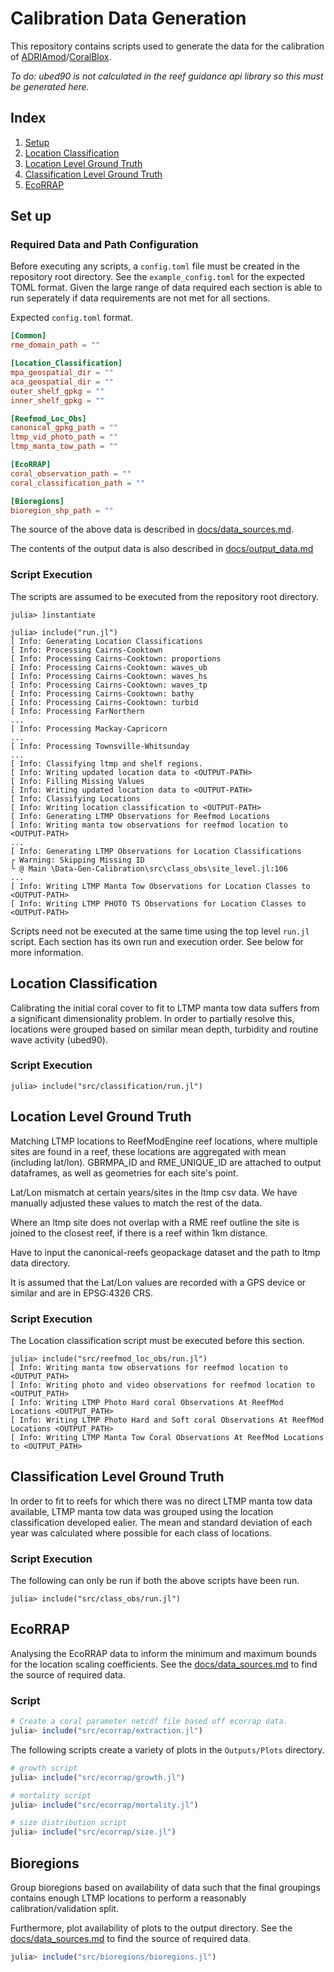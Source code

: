# Calibration Data Generation

This repository contains scripts used to generate the data for the calibration of
[ADRIAmod](https://github.com/open-AIMS/ADRIA.jl)/[CoralBlox](https://github.com/open-AIMS/CoralBlox.jl).

*To do: ubed90 is not calculated in the reef guidance api library so this must be
generated here.*

## Index

1. [Setup](#set-up)
2. [Location Classification](#location-classification)
3. [Location Level Ground Truth](#location-level-ground-truth)
4. [Classification Level Ground Truth](#classification-level-ground-truth)
4. [EcoRRAP](#EcoRRAP)

## Set up

### Required Data and Path Configuration

Before executing any scripts, a `config.toml` file must be created in the repository root
directory. See the `example_config.toml` for the expected TOML format. Given the large range
of data required each section is able to run seperately if data requirements are not met for
all sections.

Expected `config.toml` format.

```toml
[Common]
rme_domain_path = ""

[Location_Classification]
mpa_geospatial_dir = ""
aca_geospatial_dir = ""
outer_shelf_gpkg = ""
inner_shelf_gpkg = ""

[Reefmod_Loc_Obs]
canonical_gpkg_path = ""
ltmp_vid_photo_path = ""
ltmp_manta_tow_path = ""

[EcoRRAP]
coral_observation_path = ""
coral_classification_path = ""

[Bioregions]
bioregion_shp_path = ""
```

The source of the above data is described in [docs/data_sources.md](https://github.com/DanTanAtAims/Data-Gen-Calibration/blob/main/docs/data_sources.md).

The contents of the output data is also described in [docs/output_data.md](https://github.com/DanTanAtAims/Data-Gen-Calibration/blob/main/docs/output_data.md)

### Script Execution

The scripts are assumed to be executed from the repository root directory.

```julia-repl
julia> ]instantiate

julia> include("run.jl")
[ Info: Generating Location Classifications
[ Info: Processing Cairns-Cooktown
[ Info: Processing Cairns-Cooktown: proportions
[ Info: Processing Cairns-Cooktown: waves_ub
[ Info: Processing Cairns-Cooktown: waves_hs
[ Info: Processing Cairns-Cooktown: waves_tp
[ Info: Processing Cairns-Cooktown: bathy
[ Info: Processing Cairns-Cooktown: turbid
[ Info: Processing FarNorthern
...
[ Info: Processing Mackay-Capricorn
...
[ Info: Processing Townsville-Whitsunday
...
[ Info: Classifying ltmp and shelf regions.
[ Info: Writing updated location data to <OUTPUT-PATH>
[ Info: Filling Missing Values
[ Info: Writing updated location data to <OUTPUT-PATH>
[ Info: Classifying Locations
[ Info: Writing location classification to <OUTPUT-PATH>
[ Info: Generating LTMP Observations for Reefmod Locations
[ Info: Writing manta tow observations for reefmod location to <OUTPUT-PATH>
...
[ Info: Generating LTMP Observations for Location Classifications
┌ Warning: Skipping Missing ID
└ @ Main \Data-Gen-Calibration\src\class_obs\site_level.jl:106
...
[ Info: Writing LTMP Manta Tow Observations for Location Classes to <OUTPUT-PATH>
[ Info: Writing LTMP PHOTO TS Observations for Location Classes to <OUTPUT-PATH>
```

Scripts need not be executed at the same time using the top level `run.jl` script. Each
section has its own run and execution order. See below for more information.

## Location Classification

Calibrating the initial coral cover to fit to LTMP manta tow data suffers from a significant
dimensionality problem. In order to partially resolve this, locations were grouped based on
similar mean depth, turbidity and routine wave activity (ubed90).

### Script Execution

```julia-repl
julia> include("src/classification/run.jl")
```

## Location Level Ground Truth

[comment]: <> (The following was written by Ben Grier)

Matching LTMP locations to ReefModEngine reef locations, where multiple sites are found in a
reef, these locations are aggregated with mean (including lat/lon). GBRMPA_ID and
RME_UNIQUE_ID are attached to output dataframes, as well as geometries for each site's point.

Lat/Lon mismatch at certain years/sites in the ltmp csv data. We have manually adjusted
these values to match the rest of the data.

Where an ltmp site does not overlap with a RME reef outline the site is joined to the
closest reef, if there is a reef within 1km distance.

Have to input the canonical-reefs geopackage dataset and the path to ltmp data directory.

It is assumed that the Lat/Lon values are recorded with a GPS device or similar and are in
EPSG:4326 CRS.

[comment]: <> (Contribution by Ben Grier end here)

### Script Execution

The Location classification script must be executed before this section.

```julia-repl
julia> include("src/reefmod_loc_obs/run.jl")
[ Info: Writing manta tow observations for reefmod location to <OUTPUT_PATH>
[ Info: Writing photo and video observations for reefmod location to <OUTPUT_PATH>
[ Info: Writing LTMP Photo Hard coral Observations At ReefMod Locations <OUTPUT_PATH>
[ Info: Writing LTMP Photo Hard and Soft coral Observations At ReefMod Locations <OUTPUT_PATH>
[ Info: Writing LTMP Manta Tow Coral Observations At ReefMod Locations to <OUTPUT_PATH>
```

## Classification Level Ground Truth

In order to fit to reefs for which there was no direct LTMP manta tow data available, LTMP
manta tow data was grouped using the location classification developed ealier. The mean and
standard deviation of each year was calculated where possible for each class of locations.

### Script Execution

The following can only be run if both the above scripts have been run.

```julia-repl
julia> include("src/class_obs/run.jl")
```

## EcoRRAP

Analysing the EcoRRAP data to inform the minimum and maximum bounds for the location scaling
coefficients. See the [docs/data_sources.md](https://github.com/DanTanAtAims/Data-Gen-Calibration/blob/main/docs/data_sources.md) to find the source of required data.

### Script

```julia
# Create a coral parameter netcdf file based off ecorrap data.
julia> include("src/ecorrap/extraction.jl")
```

The following scripts create a variety of plots in the `Outputs/Plots` directory.

```julia
# growth script
julia> include("src/ecorrap/growth.jl")
```

```julia
# mortality script
julia> include("src/ecorrap/mortality.jl")
```

```julia
# size distribution script
julia> include("src/ecorrap/size.jl")
```

## Bioregions

Group bioregions based on availability of data such that the final groupings contains enough
LTMP locations to perform a reasonably calibration/validation split.

Furthermore, plot availability of plots to the output directory. See the [docs/data_sources.md](https://github.com/DanTanAtAims/Data-Gen-Calibration/blob/main/docs/data_sources.md) to find the source of required data.

```julia
julia> include("src/bioregions/bioregions.jl")
```
